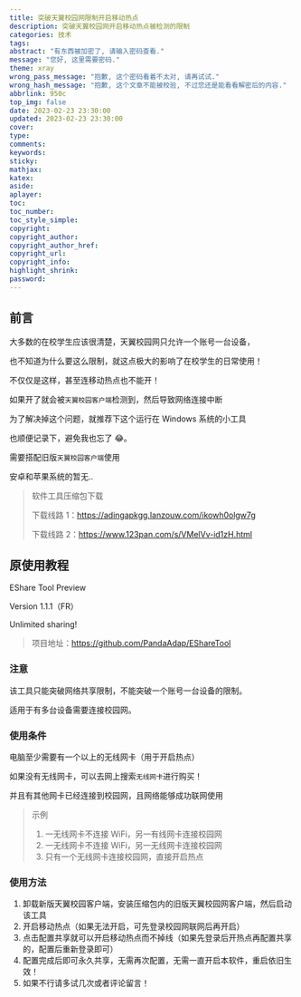 ```yaml
---
title: 突破天翼校园网限制开启移动热点
description: 突破天翼校园网开启移动热点被检测的限制
categories: 技术
tags:
abstract: "有东西被加密了, 请输入密码查看."
message: "您好, 这里需要密码."
theme: xray
wrong_pass_message: "抱歉, 这个密码看着不太对, 请再试试."
wrong_hash_message: "抱歉, 这个文章不能被校验, 不过您还是能看看解密后的内容."
abbrlink: 950c
top_img: false
date: 2023-02-23 23:30:00
updated: 2023-02-23 23:30:00
cover:
type:
comments:
keywords:
sticky:
mathjax:
katex:
aside:
aplayer:
toc:
toc_number:
toc_style_simple:
copyright:
copyright_author:
copyright_author_href:
copyright_url:
copyright_info:
highlight_shrink:
password:
---
```


## 前言

大多数的在校学生应该很清楚，天翼校园网只允许一个账号一台设备，

也不知道为什么要这么限制，就这点极大的影响了在校学生的日常使用！

不仅仅是这样，甚至连移动热点也不能开！

如果开了就会被`天翼校园客户端`检测到，然后导致网络连接中断

为了解决掉这个问题，就推荐下这个运行在 Windows 系统的小工具

也顺便记录下，避免我也忘了 😂。

需要搭配旧版`天翼校园客户端`使用

安卓和苹果系统的暂无..

> 软件工具压缩包下载
>
> 下载线路 1：https://adingapkgg.lanzouw.com/ikowh0olgw7g
>
> 下载线路 2：https://www.123pan.com/s/VMelVv-id1zH.html

## 原使用教程

EShare Tool Preview

Version 1.1.1（FR）

Unlimited sharing!

> 项目地址：https://github.com/PandaAdap/EShareTool

### 注意

该工具只能突破网络共享限制，不能突破一个账号一台设备的限制。

适用于有多台设备需要连接校园网。

### 使用条件

电脑至少需要有一个以上的无线网卡（用于开启热点）

如果没有无线网卡，可以去网上搜索`无线网卡`进行购买！

并且有其他网卡已经连接到校园网，且网络能够成功联网使用

> 示例
>
> 1.  一无线网卡不连接 WiFi，另一有线网卡连接校园网
> 2.  一无线网卡不连接 WiFi，另一无线网卡连接校园网
> 3.  只有一个无线网卡连接校园网，直接开启热点

### 使用方法

1. 卸载新版天翼校园客户端，安装压缩包内的旧版天翼校园网客户端，然后启动该工具
2. 开启移动热点（如果无法开启，可先登录校园网联网后再开启）
3. 点击配置共享就可以开启移动热点而不掉线（如果先登录后开热点再配置共享的，配置后重新登录即可）
4. 配置完成后即可永久共享，无需再次配置，无需一直开启本软件，重启依旧生效！
5. 如果不行请多试几次或者评论留言！
